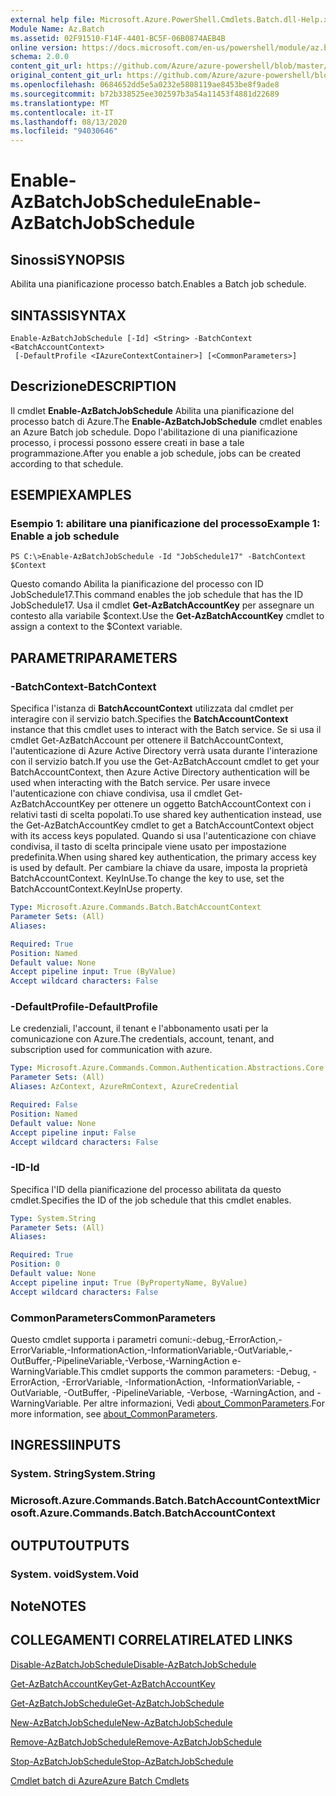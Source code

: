```yaml
---
external help file: Microsoft.Azure.PowerShell.Cmdlets.Batch.dll-Help.xml
Module Name: Az.Batch
ms.assetid: 02F91510-F14F-4401-BC5F-06B0874AEB4B
online version: https://docs.microsoft.com/en-us/powershell/module/az.batch/enable-azbatchjobschedule
schema: 2.0.0
content_git_url: https://github.com/Azure/azure-powershell/blob/master/src/Batch/Batch/help/Enable-AzBatchJobSchedule.md
original_content_git_url: https://github.com/Azure/azure-powershell/blob/master/src/Batch/Batch/help/Enable-AzBatchJobSchedule.md
ms.openlocfilehash: 0684652dd5e5a0232e5808119ae8453be8f9ade8
ms.sourcegitcommit: b72b338525ee302597b3a54a11453f4881d22689
ms.translationtype: MT
ms.contentlocale: it-IT
ms.lasthandoff: 08/13/2020
ms.locfileid: "94030646"
---
```

# <span data-ttu-id="cde95-101">Enable-AzBatchJobSchedule</span><span class="sxs-lookup"><span data-stu-id="cde95-101">Enable-AzBatchJobSchedule</span></span>

## <span data-ttu-id="cde95-102">Sinossi</span><span class="sxs-lookup"><span data-stu-id="cde95-102">SYNOPSIS</span></span>
<span data-ttu-id="cde95-103">Abilita una pianificazione processo batch.</span><span class="sxs-lookup"><span data-stu-id="cde95-103">Enables a Batch job schedule.</span></span>

## <span data-ttu-id="cde95-104">SINTASSI</span><span class="sxs-lookup"><span data-stu-id="cde95-104">SYNTAX</span></span>

```
Enable-AzBatchJobSchedule [-Id] <String> -BatchContext <BatchAccountContext>
 [-DefaultProfile <IAzureContextContainer>] [<CommonParameters>]
```

## <span data-ttu-id="cde95-105">Descrizione</span><span class="sxs-lookup"><span data-stu-id="cde95-105">DESCRIPTION</span></span>
<span data-ttu-id="cde95-106">Il cmdlet **Enable-AzBatchJobSchedule** Abilita una pianificazione del processo batch di Azure.</span><span class="sxs-lookup"><span data-stu-id="cde95-106">The **Enable-AzBatchJobSchedule** cmdlet enables an Azure Batch job schedule.</span></span>
<span data-ttu-id="cde95-107">Dopo l'abilitazione di una pianificazione processo, i processi possono essere creati in base a tale programmazione.</span><span class="sxs-lookup"><span data-stu-id="cde95-107">After you enable a job schedule, jobs can be created according to that schedule.</span></span>

## <span data-ttu-id="cde95-108">ESEMPI</span><span class="sxs-lookup"><span data-stu-id="cde95-108">EXAMPLES</span></span>

### <span data-ttu-id="cde95-109">Esempio 1: abilitare una pianificazione del processo</span><span class="sxs-lookup"><span data-stu-id="cde95-109">Example 1: Enable a job schedule</span></span>
```
PS C:\>Enable-AzBatchJobSchedule -Id "JobSchedule17" -BatchContext $Context
```

<span data-ttu-id="cde95-110">Questo comando Abilita la pianificazione del processo con ID JobSchedule17.</span><span class="sxs-lookup"><span data-stu-id="cde95-110">This command enables the job schedule that has the ID JobSchedule17.</span></span>
<span data-ttu-id="cde95-111">Usa il cmdlet **Get-AzBatchAccountKey** per assegnare un contesto alla variabile $context.</span><span class="sxs-lookup"><span data-stu-id="cde95-111">Use the **Get-AzBatchAccountKey** cmdlet to assign a context to the $Context variable.</span></span>

## <span data-ttu-id="cde95-112">PARAMETRI</span><span class="sxs-lookup"><span data-stu-id="cde95-112">PARAMETERS</span></span>

### <span data-ttu-id="cde95-113">-BatchContext</span><span class="sxs-lookup"><span data-stu-id="cde95-113">-BatchContext</span></span>
<span data-ttu-id="cde95-114">Specifica l'istanza di **BatchAccountContext** utilizzata dal cmdlet per interagire con il servizio batch.</span><span class="sxs-lookup"><span data-stu-id="cde95-114">Specifies the **BatchAccountContext** instance that this cmdlet uses to interact with the Batch service.</span></span>
<span data-ttu-id="cde95-115">Se si usa il cmdlet Get-AzBatchAccount per ottenere il BatchAccountContext, l'autenticazione di Azure Active Directory verrà usata durante l'interazione con il servizio batch.</span><span class="sxs-lookup"><span data-stu-id="cde95-115">If you use the Get-AzBatchAccount cmdlet to get your BatchAccountContext, then Azure Active Directory authentication will be used when interacting with the Batch service.</span></span> <span data-ttu-id="cde95-116">Per usare invece l'autenticazione con chiave condivisa, usa il cmdlet Get-AzBatchAccountKey per ottenere un oggetto BatchAccountContext con i relativi tasti di scelta popolati.</span><span class="sxs-lookup"><span data-stu-id="cde95-116">To use shared key authentication instead, use the Get-AzBatchAccountKey cmdlet to get a BatchAccountContext object with its access keys populated.</span></span> <span data-ttu-id="cde95-117">Quando si usa l'autenticazione con chiave condivisa, il tasto di scelta principale viene usato per impostazione predefinita.</span><span class="sxs-lookup"><span data-stu-id="cde95-117">When using shared key authentication, the primary access key is used by default.</span></span> <span data-ttu-id="cde95-118">Per cambiare la chiave da usare, imposta la proprietà BatchAccountContext. KeyInUse.</span><span class="sxs-lookup"><span data-stu-id="cde95-118">To change the key to use, set the BatchAccountContext.KeyInUse property.</span></span>

```yaml
Type: Microsoft.Azure.Commands.Batch.BatchAccountContext
Parameter Sets: (All)
Aliases:

Required: True
Position: Named
Default value: None
Accept pipeline input: True (ByValue)
Accept wildcard characters: False
```

### <span data-ttu-id="cde95-119">-DefaultProfile</span><span class="sxs-lookup"><span data-stu-id="cde95-119">-DefaultProfile</span></span>
<span data-ttu-id="cde95-120">Le credenziali, l'account, il tenant e l'abbonamento usati per la comunicazione con Azure.</span><span class="sxs-lookup"><span data-stu-id="cde95-120">The credentials, account, tenant, and subscription used for communication with azure.</span></span>

```yaml
Type: Microsoft.Azure.Commands.Common.Authentication.Abstractions.Core.IAzureContextContainer
Parameter Sets: (All)
Aliases: AzContext, AzureRmContext, AzureCredential

Required: False
Position: Named
Default value: None
Accept pipeline input: False
Accept wildcard characters: False
```

### <span data-ttu-id="cde95-121">-ID</span><span class="sxs-lookup"><span data-stu-id="cde95-121">-Id</span></span>
<span data-ttu-id="cde95-122">Specifica l'ID della pianificazione del processo abilitata da questo cmdlet.</span><span class="sxs-lookup"><span data-stu-id="cde95-122">Specifies the ID of the job schedule that this cmdlet enables.</span></span>

```yaml
Type: System.String
Parameter Sets: (All)
Aliases:

Required: True
Position: 0
Default value: None
Accept pipeline input: True (ByPropertyName, ByValue)
Accept wildcard characters: False
```

### <span data-ttu-id="cde95-123">CommonParameters</span><span class="sxs-lookup"><span data-stu-id="cde95-123">CommonParameters</span></span>
<span data-ttu-id="cde95-124">Questo cmdlet supporta i parametri comuni:-debug,-ErrorAction,-ErrorVariable,-InformationAction,-InformationVariable,-OutVariable,-OutBuffer,-PipelineVariable,-Verbose,-WarningAction e-WarningVariable.</span><span class="sxs-lookup"><span data-stu-id="cde95-124">This cmdlet supports the common parameters: -Debug, -ErrorAction, -ErrorVariable, -InformationAction, -InformationVariable, -OutVariable, -OutBuffer, -PipelineVariable, -Verbose, -WarningAction, and -WarningVariable.</span></span> <span data-ttu-id="cde95-125">Per altre informazioni, Vedi [about_CommonParameters](http://go.microsoft.com/fwlink/?LinkID=113216).</span><span class="sxs-lookup"><span data-stu-id="cde95-125">For more information, see [about_CommonParameters](http://go.microsoft.com/fwlink/?LinkID=113216).</span></span>

## <span data-ttu-id="cde95-126">INGRESSI</span><span class="sxs-lookup"><span data-stu-id="cde95-126">INPUTS</span></span>

### <span data-ttu-id="cde95-127">System. String</span><span class="sxs-lookup"><span data-stu-id="cde95-127">System.String</span></span>

### <span data-ttu-id="cde95-128">Microsoft.Azure.Commands.Batch.BatchAccountContext</span><span class="sxs-lookup"><span data-stu-id="cde95-128">Microsoft.Azure.Commands.Batch.BatchAccountContext</span></span>

## <span data-ttu-id="cde95-129">OUTPUT</span><span class="sxs-lookup"><span data-stu-id="cde95-129">OUTPUTS</span></span>

### <span data-ttu-id="cde95-130">System. void</span><span class="sxs-lookup"><span data-stu-id="cde95-130">System.Void</span></span>

## <span data-ttu-id="cde95-131">Note</span><span class="sxs-lookup"><span data-stu-id="cde95-131">NOTES</span></span>

## <span data-ttu-id="cde95-132">COLLEGAMENTI CORRELATI</span><span class="sxs-lookup"><span data-stu-id="cde95-132">RELATED LINKS</span></span>

[<span data-ttu-id="cde95-133">Disable-AzBatchJobSchedule</span><span class="sxs-lookup"><span data-stu-id="cde95-133">Disable-AzBatchJobSchedule</span></span>](./Disable-AzBatchJobSchedule.md)

[<span data-ttu-id="cde95-134">Get-AzBatchAccountKey</span><span class="sxs-lookup"><span data-stu-id="cde95-134">Get-AzBatchAccountKey</span></span>](./Get-AzBatchAccountKey.md)

[<span data-ttu-id="cde95-135">Get-AzBatchJobSchedule</span><span class="sxs-lookup"><span data-stu-id="cde95-135">Get-AzBatchJobSchedule</span></span>](./Get-AzBatchJobSchedule.md)

[<span data-ttu-id="cde95-136">New-AzBatchJobSchedule</span><span class="sxs-lookup"><span data-stu-id="cde95-136">New-AzBatchJobSchedule</span></span>](./New-AzBatchJobSchedule.md)

[<span data-ttu-id="cde95-137">Remove-AzBatchJobSchedule</span><span class="sxs-lookup"><span data-stu-id="cde95-137">Remove-AzBatchJobSchedule</span></span>](./Remove-AzBatchJobSchedule.md)

[<span data-ttu-id="cde95-138">Stop-AzBatchJobSchedule</span><span class="sxs-lookup"><span data-stu-id="cde95-138">Stop-AzBatchJobSchedule</span></span>](./Stop-AzBatchJobSchedule.md)

[<span data-ttu-id="cde95-139">Cmdlet batch di Azure</span><span class="sxs-lookup"><span data-stu-id="cde95-139">Azure Batch Cmdlets</span></span>](/powershell/module/az.batch)


